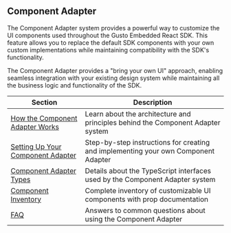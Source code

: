 ## Component Adapter

The Component Adapter system provides a powerful way to customize the UI components used throughout the Gusto Embedded React SDK. This feature allows you to replace the default SDK components with your own custom implementations while maintaining compatibility with the SDK's functionality.

The Component Adapter provides a "bring your own UI" approach, enabling seamless integration with your existing design system while maintaining all the business logic and functionality of the SDK.

| Section                                                  | Description                                                                        |
| -------------------------------------------------------- | ---------------------------------------------------------------------------------- |
| [How the Component Adapter Works](./01/how-it-works.md)  | Learn about the architecture and principles behind the Component Adapter system    |
| [Setting Up Your Component Adapter](./01/setup-guide.md) | Step-by-step instructions for creating and implementing your own Component Adapter |
| [Component Adapter Types](./01/types.md)                 | Details about the TypeScript interfaces used by the Component Adapter system       |
| [Component Inventory](./01/component-inventory.md)       | Complete inventory of customizable UI components with prop documentation           |
| [FAQ](./01/faq.md)                                       | Answers to common questions about using the Component Adapter                      |

